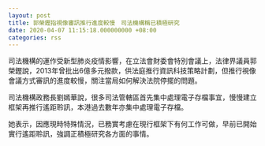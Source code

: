 ```yaml
---
layout: post
title: 郭榮鏗指視像審訊推行進度較慢　司法機構稱已積極研究
date: 2020-04-07 11:15:18.000000000 +08:00
categories: rss
---
```


司法機構的運作受新型肺炎疫情影響，在立法會財委會特別會議上，法律界議員郭榮鏗說，2013年曾批出6億多元撥款，供法庭推行資訊科技策略計劃，但推行視像會議方式審訊的進度較慢，關注當局如何解決法院停擺的問題。

司法機構政務長劉嫣華說，很多司法管轄區首先集中處理電子存檔事宜，慢慢建立框架再推行遙距聆訊，本港過去數年亦集中處理電子存檔。

她表示，因應現時特殊情況，已務實考慮在現行框架下有何工作可做，早前已開始實行遙距聆訊，強調正積極研究各方面的事情。
